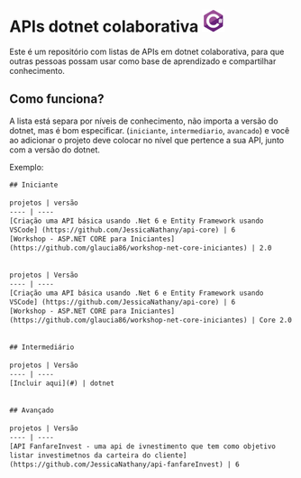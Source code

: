 # APIs dotnet colaborativa <img src="https://raw.githubusercontent.com/devicons/devicon/master/icons/csharp/csharp-original.svg" alt="csharp" width="40" height="40"/> </a> 

Este é um repositório com listas de APIs em dotnet colaborativa, para que outras pessoas possam usar como base de aprendizado e compartilhar conhecimento.

## Como funciona?

A lista está separa por níveis de conhecimento, não importa a versão do dotnet, mas é bom especificar. (`iniciante`, `intermediario`, `avancado`) e você ao adicionar o projeto deve colocar no nível que pertence a sua API, junto com a versão do dotnet.

Exemplo:

```
## Iniciante

projetos | versão
---- | ----
[Criação uma API básica usando .Net 6 e Entity Framework usando VSCode] (https://github.com/JessicaNathany/api-core) | 6
[Workshop - ASP.NET CORE para Iniciantes] (https://github.com/glaucia86/workshop-net-core-iniciantes) | 2.0


projetos | Versão
---- | ----
[Criação uma API básica usando .Net 6 e Entity Framework usando VSCode] (https://github.com/JessicaNathany/api-core) | 6
[Workshop - ASP.NET CORE para Iniciantes] (https://github.com/glaucia86/workshop-net-core-iniciantes) | Core 2.0


## Intermediário

projetos | Versão
---- | ----
[Incluir aqui](#) | dotnet 


## Avançado

projetos | Versão
---- | ----
[API FanfareInvest - uma api de ivnestimento que tem como objetivo listar investimetnos da carteira do cliente] (https://github.com/JessicaNathany/api-fanfareInvest) | 6
